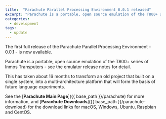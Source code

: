 ```yaml
---
title:  "Parachute Parallel Processing Environment 0.0.1 released"
excerpt: "Parachute is a portable, open source emulation of the T800+ series of Inmos Transputers - microprocessors designed for parallel processing."
categories: 
  - development
tags:
  - update
---
```

The first full release of the Parachute Parallel Processing Environment - 0.0.1 - is now
available.

Parachute is a portable, open source emulation of the T800+ series of Inmos Transputers - see the emulator
release notes for detail.

This has taken about 16 months to transform an old project that built on a single system,
into a multi-architecture platform that will form the basis of future language experiments. 

See the [**Parachute Main Page**]({{ base_path }}/parachute) for more information, and
[**Parachute Downloads**]({{ base_path }}/parachute-download) for the download links for macOS,
Windows, Ubuntu, Raspbian and CentOS.
 

